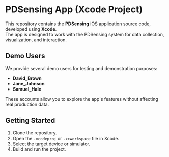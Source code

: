 # PDSensing App (Xcode Project)

This repository contains the **PDSensing** iOS application source code, developed using **Xcode**.  
The app is designed to work with the PDSensing system for data collection, visualization, and interaction.

## Demo Users

We provide several demo users for testing and demonstration purposes:

- **David_Brown**
- **Jane_Johnson**
- **Samuel_Hale**

These accounts allow you to explore the app's features without affecting real production data.


## Getting Started

1. Clone the repository.
2. Open the `.xcodeproj` or `.xcworkspace` file in Xcode.
3. Select the target device or simulator.
4. Build and run the project.

